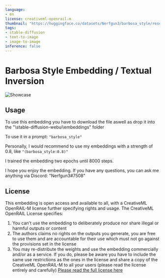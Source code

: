 ```yaml
---
language:
- en
license: creativeml-openrail-m
thumbnail: "https://huggingface.co/datasets/Nerfgun3/barbosa_style/resolve/main/barbosa_showcase.png"
tags:
- stable-diffusion
- text-to-image
- image-to-image
inference: false
---
```


# Barbosa Style Embedding / Textual Inversion

<img alt="Showcase" src="https://huggingface.co/datasets/Nerfgun3/barbosa_style/resolve/main/barbosa_showcase.png"/>

## Usage

To use this embedding you have to download the file aswell as drop it into the "\stable-diffusion-webui\embeddings" folder

To use it in a prompt: ```"barbosa_style"```

Personally, I would recommend to use my embeddings with a strength of 0.8, like ```"(barbosa_style:0.8)"```

I trained the embedding two epochs until 8000 steps.

I hope you enjoy the embedding. If you have any questions, you can ask me anything via Discord: "Nerfgun3#7508"

## License

This embedding is open access and available to all, with a CreativeML OpenRAIL-M license further specifying rights and usage.
The CreativeML OpenRAIL License specifies: 

1. You can't use the embedding to deliberately produce nor share illegal or harmful outputs or content 
2. The authors claims no rights on the outputs you generate, you are free to use them and are accountable for their use which must not go against the provisions set in the license
3. You may re-distribute the weights and use the embedding commercially and/or as a service. If you do, please be aware you have to include the same use restrictions as the ones in the license and share a copy of the CreativeML OpenRAIL-M to all your users (please read the license entirely and carefully)
[Please read the full license here](https://huggingface.co/spaces/CompVis/stable-diffusion-license)